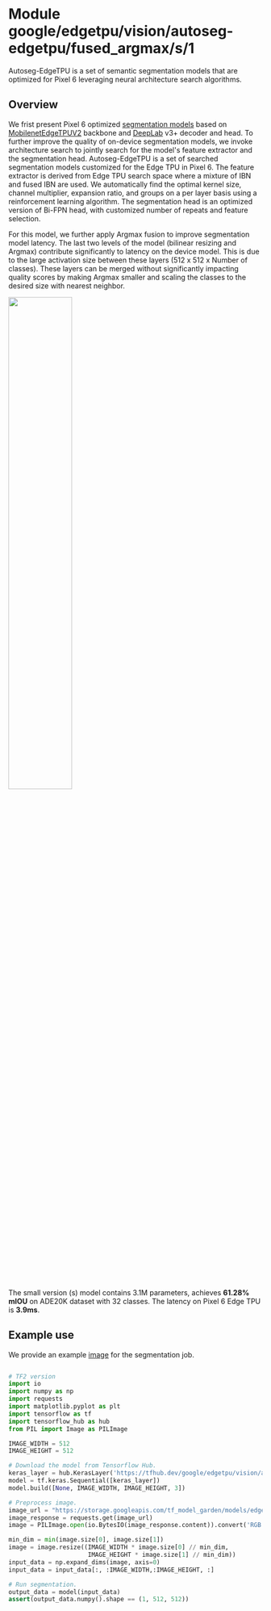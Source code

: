 # Module google/edgetpu/vision/autoseg-edgetpu/fused_argmax/s/1

Autoseg-EdgeTPU is a set of semantic segmentation models that are optimized for
Pixel 6 leveraging neural architecture search algorithms.

<!-- asset-path: internal -->
<!-- task: image-segmentation -->
<!-- fine-tunable: false -->
<!-- format: saved_model_2 -->
<!-- dataset: ade20k -->

## Overview

We frist present Pixel 6 optimized
[segmentation models](https://tfhub.dev/google/collections/deeplab-edgetpu/1)
based on
[MobilenetEdgeTPUV2](https://tfhub.dev/google/collections/mobilenet-edgetpu-v2/1)
backbone and [DeepLab](https://arxiv.org/pdf/1802.02611.pdf) v3+ decoder and
head. To further improve the quality of on-device segmentation models, we invoke
architecture search to jointly search for the model's feature extractor and the
segmentation head. Autoseg-EdgeTPU is a set of searched segmentation models
customized for the Edge TPU in Pixel 6. The feature extractor is derived from
Edge TPU search space where a mixture of IBN and fused IBN are used. We
automatically find the optimal kernel size, channel multiplier, expansion ratio,
and groups on a per layer basis using a reinforcement learning algorithm. The
segmentation head is an optimized version of Bi-FPN head, with customized number
of repeats and feature selection.

For this model, we further apply Argmax fusion to improve segmentation model
latency. The last two levels of the model (bilinear resizing and Argmax)
contribute significantly to latency on the device model. This is due to the
large activation size between these layers (512 x 512 x Number of classes).
These layers can be merged without significantly impacting quality scores by
making Argmax smaller and scaling the classes to the desired size with nearest
neighbor.

<img src="https://storage.cloud.google.com/tf_model_garden/models/edgetpu/images/readme-seg-fused-argmax.png" width="50%" />

The small version (s) model contains 3.1M parameters, achieves **61.28% mIOU**
on ADE20K dataset with 32 classes. The latency on Pixel 6 Edge TPU is **3.9ms**.

## Example use

We provide an example
[image](https://storage.googleapis.com/tf_model_garden/models/edgetpu/images/ADE_train_00016869.jpeg)
for the segmentation job.

```python

# TF2 version
import io
import numpy as np
import requests
import matplotlib.pyplot as plt
import tensorflow as tf
import tensorflow_hub as hub
from PIL import Image as PILImage

IMAGE_WIDTH = 512
IMAGE_HEIGHT = 512

# Download the model from Tensorflow Hub.
keras_layer = hub.KerasLayer('https://tfhub.dev/google/edgetpu/vision/autoseg-edgetpu/fused_argmax/s/1')
model = tf.keras.Sequential([keras_layer])
model.build([None, IMAGE_WIDTH, IMAGE_HEIGHT, 3])

# Preprocess image.
image_url = "https://storage.googleapis.com/tf_model_garden/models/edgetpu/images/ADE_train_00016869.jpeg"
image_response = requests.get(image_url)
image = PILImage.open(io.BytesIO(image_response.content)).convert('RGB')

min_dim = min(image.size[0], image.size[1])
image = image.resize((IMAGE_WIDTH * image.size[0] // min_dim,
                      IMAGE_HEIGHT * image.size[1] // min_dim))
input_data = np.expand_dims(image, axis=0)
input_data = input_data[:, :IMAGE_WIDTH,:IMAGE_HEIGHT, :]

# Run segmentation.
output_data = model(input_data)
assert(output_data.numpy().shape == (1, 512, 512))
```
